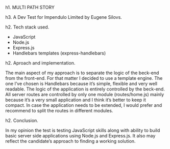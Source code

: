 h1. MULTI PATH STORY 

h3. A Dev Test for Impendulo Limited by Eugene Silovs.


h2. Tech stack used.

* JavaScript
* Node.js
* Express.js
* Handlebars templates (express-handlebars)

h2. Aproach and implementation.

The main aspect of my approach is to separate the logic of the beck-end from the front-end. For that matter I decided to use a template engine. The one I’ve chosen is Handlebars because it’s simple, flexible and very well readable. 
The logic of the application is entirely controlled by the beck-end. All server routes are controlled by only one module (routes/home.js) mainly because it’s a very small application and I think it’s better to keep it compact. In case the application needs to be extended, I would prefer and recommend to split the routes in different modules. 

h2. Conclusion.

In my opinion the test is testing JavaScript skills along with ability to build basic server side applications using Node.js and Express.js. It also may reflect the candidate’s approach to finding a working solution. 